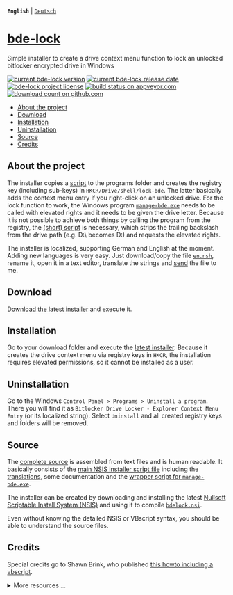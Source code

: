 **`English`** | [`Deutsch`](/docs/de/README.md)

# [bde-lock](https://dleidert.github.io/bde-lock)

Simple installer to create a drive context menu function to lock an unlocked bitlocker encrypted drive in Windows

[![current bde-lock version](https://img.shields.io/github/release/dleidert/bde-lock.svg)][url.release]
[![current bde-lock release date](https://img.shields.io/github/release-date/dleidert/bde-lock.svg)][url.release]
[![bde-lock project license](https://img.shields.io/github/license/dleidert/bde-lock.svg)][url.license]
[![build status on appveyor.com](https://img.shields.io/appveyor/ci/dleidert/bde-lock.svg)][url.appveyor]
[![download count on github.com](https://img.shields.io/github/downloads/dleidert/bde-lock/total.svg)][url.download]

[url.release]: https://github.com/dleidert/bde-lock/releases/latest/
[url.license]: https://raw.githubusercontent.com/dleidert/bde-lock/master/LICENSE
[url.appveyor]: https://ci.appveyor.com/project/dleidert/bde-lock
[url.download]: https://github.com/dleidert/bdelock/releases/

  * [About the project](#about-the-project)
  * [Download](#download)
  * [Installation](#installation)
  * [Uninstallation](#uninstallation)
  * [Source](#source)
  * [Credits](#credits)

## About the project

The installer copies a [script](/script/bdelock.vbs) to the programs folder and creates the registry key (including sub-keys) in `HKCR/Drive/shell/lock-bde`. The latter basically adds the context menu entry if you right-click on an unlocked drive. For the lock function to work, the Windows program [`manage-bde.exe`](https://docs.microsoft.com/en-us/windows-server/administration/windows-commands/manage-bde) needs to be called with elevated rights and it needs to be given the drive letter. Because it is not possible to achieve both things by calling the program from the registry, the [(short) script](/script/bdelock.vbs) is necessary, which strips the trailing backslash from the drive path (e.g. D:\ becomes D:) and requests the elevated rights.

The installer is localized, supporting German and English at the moment. Adding new languages is very easy. Just download/copy the file [`en.nsh`](/locale/en.nsh), rename it, open it in a text editor, translate the strings and [send](https://github.com/dleidert/bde-lock/issues/new) the file to me.

## Download

[Download the latest installer](https://github.com/dleidert/bde-lock/releases/latest) and execute it.

## Installation

Go to your download folder and execute the [latest installer](https://github.com/dleidert/bde-lock/releases/latest). Because it creates the drive context menu via registry keys in `HKCR`, the installation requires elevated permissions, so it cannot be installed as a user.

## Uninstallation

Go to the Windows `Control Panel > Programs > Uninstall a program`. There you will find it as `Bitlocker Drive Locker - Explorer Context Menu Entry` (or its localized string). Select `Uninstall` and all created registry keys and folders will be removed.

## Source

The [complete source](https://github.com/dleidert/bde-lock/tree/master) is assembled from text files and is human readable. It basically consists of the [main NSIS installer script file](/bdelock.nsi) including the [translations](https://github.com/dleidert/bde-lock/tree/master/locale), some documentation and the [wrapper script for `manage-bde.exe`](/script/bdelock.vbs).

The installer can be created by downloading and installing the latest [Nullsoft Scriptable Install System (NSIS)](https://sourceforge.net/projects/nsis/files/latest/download) and using it to compile [`bdelock.nsi`](/bdelock.nsi).

Even without knowing the detailed NSIS or VBscript syntax, you should be able to understand the source files.

## Credits

Special credits go to Shawn Brink, who published [this howto including a vbscript](http://www.eightforums.com/tutorials/21325-lock-drive-add-context-menu-bitlocker-drives.html).

<details>
  <summary>More resources ...</summary>
There are more resources to look at. The most popular ones are probably


* https://social.technet.microsoft.com/Forums/windows/en-US/41607938-7452-440d-8253-67fe8657bc0f/how-to-relock-a-drive-with-bitlocker?forum=w7itprosecurity
* https://answers.microsoft.com/en-us/windows/forum/windows_7-performance/hot-to-lock-the-bitlocker-encrypted-drive-without/6ae82827-38ee-46dc-93d2-f5d2888324c2
</details>
